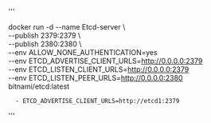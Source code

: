 '''

docker run -d --name Etcd-server \     
--publish 2379:2379 \                
--publish 2380:2380 \                                                             
--env ALLOW_NONE_AUTHENTICATION=yes \
--env ETCD_ADVERTISE_CLIENT_URLS=http://0.0.0.0:2379 \
--env ETCD_LISTEN_CLIENT_URLS=http://0.0.0.0:2379 \
--env ETCD_LISTEN_PEER_URLS=http://0.0.0.0:2380 \
bitnami/etcd:latest

      - ETCD_ADVERTISE_CLIENT_URLS=http://etcd1:2379
'''